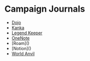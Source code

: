 # Campaign Journals



* [Dojo](https://andyaiken.github.io/dojo/#/)
* [Kanka](https://kanka.io/en-US)
* [Legend Keeper](https://www.legendkeeper.com/)
* [OneNote](https://www.microsoft.com/en-us/microsoft-365/onenote/digital-note-taking-app?ms.url=onenotecom&rtc=1)
* \[Roam\]\(\)
* \[Notion\]\(\)
* [World Anvil](https://www.worldanvil.com/)

